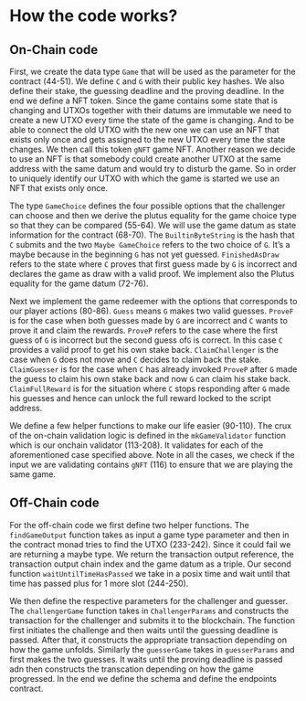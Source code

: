 # How the code works?

## On-Chain code

First, we create the data type `Game` that will be used as the parameter for the contract (44-51). We define `C` and `G` with their public key hashes. We also define their stake, the guessing deadline and the proving deadline. In the end we define a NFT token. Since the game contains some state that is changing and UTXOs together with their datums are immutable we need to create a new UTXO
every time the state of the game is changing. And to be able to connect the old UTXO with the new one we can use an NFT that exists only once and gets assigned to the new UTXO every
time the state changes. We then call this token `gNFT` game NFT. Another reason we decide to use an NFT is that somebody could create another UTXO at the same address with the same datum and would try
to disturb the game. So in order to uniquely identify our UTXO with which the game is started we use an NFT that exists only once. 

The type `GameChoice` defines the four possible options that the challenger can choose and then we derive the plutus equality for the game choice type so that they can be compared (55-64). We will use the game datum as state information for the contract (68-70). The `BuiltinByteString` is the hash that `C` submits and the two `Maybe GameChoice` refers to the two choice of `G`. It’s a
maybe because in the beginning `G` has not yet guessed. `FinishedAsDraw` refers to the state where `C` proves that first guess made by `G` is incorrect and declares the game as draw with a valid proof. We implement also the Plutus equality for the game datum (72-76). 

Next we implement the game redeemer with the options that corresponds to our player actions (80-86). `Guess` means `G` makes two valid guesses. `ProveF` is for the case when both guesses made by `G` are incorrect and `C` wants to prove it and claim the rewards. `ProveP` refers to the case where the first guess of `G` is incorrect but the second guess of`G` is correct. In this case `C` provides a valid proof to get his own stake back. `ClaimChallenger` is the case when `G` does not move and `C` decides to claim back the stake. `ClaimGuesser` is for the case when `C` has already invoked `ProveP` after `G` made the guess to claim his own stake back and now `G` can claim his  stake back. `ClaimFullReward` is for the situation where `C` stops responding after `G` made his guesses and hence can unlock the full reward locked to the script address.

We define a few helper functions to make our life easier (90-110). The crux of the on-chain validation logic is defined in the `mkGameValidator` function which is our onchain validator (113-208). It validates for each of the aforementioned case specified above. Note in all the cases, we check if the input we are validating contains `gNFT` (116) to ensure that we are playing the same game. 


## Off-Chain code

For the off-chain code we first define two helper functions. The `findGameOutput` function takes as input a game type parameter and then in the contract monad tries to find the UTXO (233-242). Since it could fail we are returning a maybe type. We return the transaction output reference, the transaction output chain index and the game datum as a triple. Our second function `waitUntilTimeHasPassed` we take in a posix time and wait until that time has passed plus for 1 more slot (244-250).

We then define the respective parameters for the challenger and guesser. The `challengerGame` function takes in `ChallengerParams` and constructs the transaction for the challenger and submits it to the blockchain. The function first initiates the challenge and then waits until the guessing deadline is passed. After that, it constructs the appropriate transaction depending on how the game unfolds. Similarly the `guesserGame` takes in `guesserParams` and first makes the two guesses. It waits until the proving deadline is passed adn then constructs the transcation depending on how the game progressed. In the end we define the schema and define the endpoints contract.
